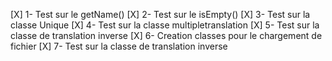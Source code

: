 [X] 1- Test sur le getName()
[X] 2- Test sur le isEmpty()
[X] 3- Test sur la classe Unique
[X] 4- Test sur la classe multipletranslation
[X] 5- Test sur la classe de translation inverse
[X] 6- Creation classes pour le chargement de fichier
[X] 7- Test sur la classe de translation inverse
